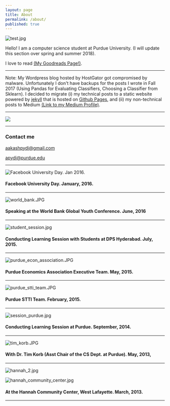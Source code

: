 ```yaml
---
layout: page
title: About
permalink: /about/
published: true
---
```


![test.jpg]({{site.baseurl}}/test.jpg)

Hello! I am a computer science student at Purdue University. (I will update this section over spring and summer 2018). 

I love to read [(My Goodreads Page!)](https://www.goodreads.com/user/show/53458380-aakash-pydi).

---

Note: My Wordpress blog hosted by HostGator got compromised by malware. Unfortunately I don't have backups for the posts I wrote in Fall 2017 (Using Pandas for Evaluating Classifiers, Choosing a Classifier from Sklearn). I decided to migrate (i) my technical posts to a static website powered by [jekyll](https://jekyllrb.com/) that is hosted on [Github Pages](https://pages.github.com/), and (ii) my non-technical posts to Medium [(Link to my Medium Profile)](https://medium.com/@aakashpydi).

---

![]({{site.baseurl}}/images/shivon-zilis-Machine_Intelligence_Landscape_12-10-2014.jpg)

---

### Contact me

[aakashpydi@gmail.com](mailto:aakashpydi@gmail.com)

[apydi@purdue.edu](mailto:apydi@purdue.edu)

---

![Facebook University Day. Jan 2016. ]({{site.baseurl}}/images/facebook_university_day.JPG)

#### Facebook University Day. January, 2016. 

---

![world_bank.JPG]({{site.baseurl}}/images/world_bank.JPG)

#### Speaking at the World Bank Global Youth Conference. June, 2016

---

![student_session.jpg]({{site.baseurl}}/images/student_session.jpg)

#### Conducting Learning Session with Students at DPS Hyderabad. July, 2015. 

---

![purdue_econ_association.JPG]({{site.baseurl}}/images/purdue_econ_association.JPG)

#### Purdue Economics Association Executive Team. May, 2015. 

---

![purdue_stti_team.JPG]({{site.baseurl}}/images/purdue_stti_team.JPG)

#### Purdue STTI Team. February, 2015. 

---

![session_purdue.jpg]({{site.baseurl}}/images/session_purdue.jpg)

#### Conducting Learning Session at Purdue. September, 2014. 

---

![tim_korb.JPG]({{site.baseurl}}/images/tim_korb.JPG)

#### With Dr. Tim Korb (Asst Chair of the CS Dept. at Purdue). May, 2013, 

---

![hannah_2.jpg]({{site.baseurl}}/images/hannah_2.jpg)

![hannah_community_center.jpg]({{site.baseurl}}/images/hannah_community_center.jpg)

#### At the Hannah Community Center, West Lafayette. March, 2013.

---
